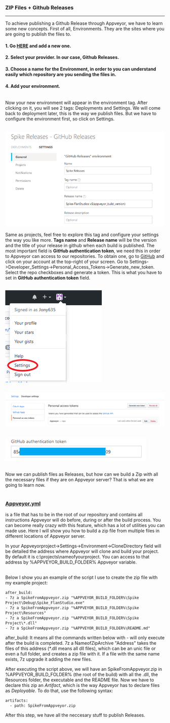 ### ZIP Files + Github Releases

---

To achieve publishing a Github Release through Appveyor, we have to learn some new concepts.
First of all, Environments. They are the sites where you are going to publish the files to.
<br> 
#### 1. Go [HERE](https://ci.appveyor.com/environments) and add a new one.
#### 2. Select your provider. In our case, Github Releases.
#### 3. Choose a name for the Environment, in order to you can understand easily which repository are you sending the files in.
#### 4. Add your environment.
<br>
Now your new environment will appear in the environment tag. After clicking on it, you will see 2 tags: Deployments and Settings.
We will come back to deployment later, this is the way we publish files. But we have to configure the environment first, so click on Settings.<br><br>

![Environment Settings](https://github.com/Jony635/Automated-Builds-with-Appveyor/blob/master/docs/images/environmentsettings.png?raw=true)

Same as projects, feel free to explore this tag and configure your settings the way you like more.
**Tags name** and **Release name** will be the version and the title of your release in github when each build is published.
The most important field is **GitHub authentication token**, we need this in order to Appveyor can access to our repositories.
To obtain one, go to [GitHub](https://github.com/) and click on your account at the top-right of your screen. Go to Settings->Developer_Settings->Personal_Access_Tokens->Generate_new_token. Select the repo checkboxes and generate a token. 
This is what you have to set in **GitHub authentication token** field.<br> <br>

![Github Settings](https://github.com/Jony635/Automated-Builds-with-Appveyor/blob/master/docs/images/githubsettings.png?raw=true)<br> <br>

![Token](https://github.com/Jony635/Automated-Builds-with-Appveyor/blob/master/docs/images/token.png?raw=true)<br> <br>

![Token Example](https://github.com/Jony635/Automated-Builds-with-Appveyor/blob/master/docs/images/tokenexample.png?raw=true)<br> <br>

Now we can publish files as Releases, but how can we build a Zip with all the necessary files if they are on Appveyor server?
That is what we are going to learn now. <br> <br>


### [Appveyor.yml](https://www.appveyor.com/docs/appveyor-yml/) 
is a file that has to be in the root of our repository and contains all instructions Appveyor will do before, during or after the build process. You can become really crazy with this feature, which has a lot of utilities you can made use.
Here I will show you how to build a zip file from multiple files in different locations of Appveyor server.

In your Appveyorproject->Settings->Environment->CloneDirectory field will be detailed the address where Appveyor will clone and build your project. By default it is c:\projects\nameofyourproject. You can access to that address by %APPVEYOR_BUILD_FOLDER% Appveyor variable. <br> <br>

Below I show you an example of the script I use to create the zip file with my example project:
```
after_build:
- 7z a SpikeFromAppveyor.zip "%APPVEYOR_BUILD_FOLDER%\Spike Project\Debug\Spike_FlanStudio.exe"
- 7z a SpikeFromAppveyor.zip "%APPVEYOR_BUILD_FOLDER%\Spike Project\Resources"
- 7z a SpikeFromAppveyor.zip "%APPVEYOR_BUILD_FOLDER%\Spike Project\*.dll"
- 7z a SpikeFromAppveyor.zip "%APPVEYOR_BUILD_FOLDER%\README.md"
```
after_build: It means all the commands written below with - will only execute after the build is completed.
7z a NameofZipArchive "Address" takes the files of this address (\*.dll means all dll files), which can be an unic file or even a full folder, and creates a zip file with it. If a file with the same name exists, 7z upgrade it adding the new files.

After executing the script above, we will have an SpikeFromAppveyor.zip in %APPVEYOR_BUILD_FOLDER% (the root of the build) with all the .dll, the Resources folder, the executable and the README file. Now we have to declare this zip an *Artifact*, which is the way Appveyor has to declare files as *Deployable*. To do that, use the following syntax:
```
artifacts:
  - path: SpikeFromAppveyor.zip 
```
After this step, we have all the neccesary stuff to publish Releases.
